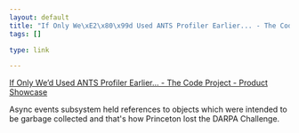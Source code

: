 ```yaml
--- 
layout: default
title: "If Only We\xE2\x80\x99d Used ANTS Profiler Earlier... - The Code Project - Product Showcase"
tags: []

type: link

---
```

<a href="http://www.codeproject.com/showcase/IfOnlyWedUsedANTSProfiler.asp">If Only We’d Used ANTS Profiler Earlier... - The Code Project - Product Showcase</a>

Async events subsystem held references to objects which were intended to be garbage collected and that's how Princeton lost the DARPA Challenge.
